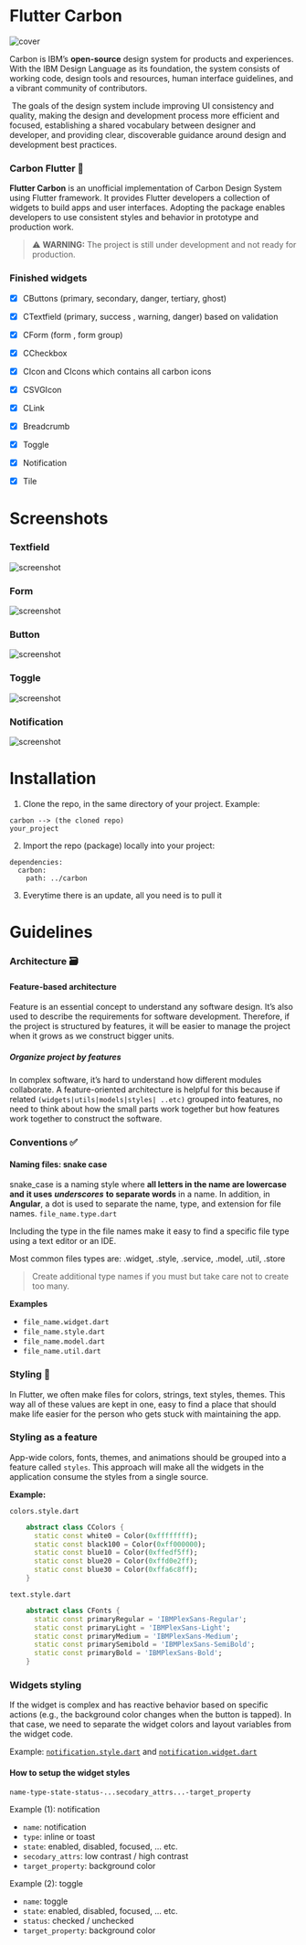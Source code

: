 # Flutter Carbon

![cover](md-assets/cover.png)

‌Carbon is IBM’s **open-source** design system for products and experiences. With the IBM Design Language as its foundation, the system consists of working code, design tools and resources, human interface guidelines, and a vibrant community of contributors.

‌
The goals of the design system include improving UI consistency and quality, making the design and development process more efficient and focused, establishing a shared vocabulary between designer and developer, and providing clear, discoverable guidance around design and development best practices.

### Carbon Flutter 💎

**Flutter Carbon** is an unofficial implementation of Carbon Design System using Flutter framework. It provides Flutter developers a collection of widgets to build apps and user interfaces. Adopting the package enables developers to use consistent styles and behavior in prototype and production work.

> ⚠️ **WARNING:** The project is still under development and not ready for production.

### Finished widgets

- [x] CButtons (primary, secondary, danger, tertiary, ghost)

- [x] CTextfield (primary, success , warning, danger) based on validation

- [x] CForm (form , form group)

- [x] CCheckbox

- [x] CIcon and CIcons which contains all carbon icons

- [x] CSVGIcon

- [x] CLink

- [x] Breadcrumb

- [x] Toggle

- [x] Notification

- [x] Tile

# Screenshots

### Textfield

![screenshot](md-assets/textfield.png)

### Form

![screenshot](md-assets/forms.png)

### Button

![screenshot](md-assets/buttons.png)

### Toggle

![screenshot](md-assets/toggle.png)

### Notification

![screenshot](md-assets/notification.png)

# Installation

1. Clone the repo, in the same directory of your project. Example:

```
carbon --> (the cloned repo)
your_project
```

2. Import the repo (package) locally into your project:

```
dependencies:
  carbon:
    path: ../carbon
```

3. Everytime there is an update, all you need is to pull it

# Guidelines 

### Architecture 🗃️

#### Feature-based architecture

Feature is an essential concept to understand any software design. It’s also used to describe the requirements for software development. Therefore, if the project is structured by features, it will be easier to manage the project when it grows as we construct bigger units.

##### Organize project by features

In complex software, it’s hard to understand how different modules collaborate. A feature-oriented architecture is helpful for this because if related `(widgets|utils|models|styles| ..etc)` grouped into features, no need to think about how the small parts work together but how features work together to construct the software.

### **Conventions** ✅

#### Naming files: snake case

snake_case is a naming style where **all letters in the name are lowercase** **and** **it uses** ***underscores*** **to separate words** in a name. In addition, in **Angular**, a dot is used to separate the name, type, and extension for file names. `file_name.type.dart`

Including the type in the file names make it easy to find a specific file type using a text editor or an IDE.

Most common files types are: .widget, .style, .service, .model, .util, .store

> Create additional type names if you must but take care not to create too many.

**Examples**

- `file_name.widget.dart`
- `file_name.style.dart`
- `file_name.model.dart`
- `file_name.util.dart`

### **Styling** 🎨

In Flutter, we often make files for colors, strings, text styles, themes. This way all of these values are kept in one, easy to find a place that should make life easier for the person who gets stuck with maintaining the app.

### Styling as a feature

App-wide colors, fonts, themes, and animations should be grouped into a feature called `styles`. This approach will make all the widgets in the application consume the styles from a single source.

**Example:**

`colors.style.dart`

```dart
    abstract class CColors {
      static const white0 = Color(0xffffffff);
      static const black100 = Color(0xff000000);
      static const blue10 = Color(0xffedf5ff);
      static const blue20 = Color(0xffd0e2ff);
      static const blue30 = Color(0xffa6c8ff);
    }
```

`text.style.dart`

```dart
    abstract class CFonts {
      static const primaryRegular = 'IBMPlexSans-Regular';
      static const primaryLight = 'IBMPlexSans-Light';
      static const primaryMedium = 'IBMPlexSans-Medium';
      static const primarySemibold = 'IBMPlexSans-SemiBold';
      static const primaryBold = 'IBMPlexSans-Bold';
    }
```

### Widgets styling

If the widget is complex and has reactive behavior based on specific actions (e.g., the background color changes when the button is tapped). In that case, we need to separate the widget colors and layout variables from the widget code.

Example: [`notification.style.dart`](https://github.com/NourEldinShobier/carbon-flutter/blob/master/lib/features/notification/notification.style.dart) and [`notification.widget.dart`](https://github.com/NourEldinShobier/carbon-flutter/blob/master/lib/features/notification/notification.widget.dart)

#### How to setup the widget styles

`name-type-state-status-...secodary_attrs...-target_property`

Example (1): notification

- `name`: notification
- `type`: inline or toast
- `state`: enabled, disabled, focused, … etc.
- `secodary_attrs`: low contrast / high contrast
- `target_property`: background color

Example (2): toggle

- `name`: toggle
- `state`: enabled, disabled, focused, … etc.
- `status`: checked / unchecked
- `target_property`: background color

